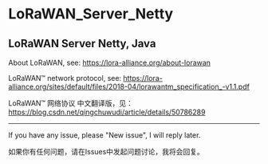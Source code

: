 # LoRaWAN_Server_Netty
LoRaWAN Server Netty, Java
--------------------------------------------------------------

About LoRaWAN, see: https://lora-alliance.org/about-lorawan

LoRaWAN™ network protocol, see: https://lora-alliance.org/sites/default/files/2018-04/lorawantm_specification_-v1.1.pdf

LoRaWAN™ 网络协议 中文翻译版，见： https://blog.csdn.net/qingchuwudi/article/details/50786289

--------------------------------------------------------------

If you have any issue, please "New issue", I will reply later.

如果你有任何问题，请在Issues中发起问题讨论，我将会回复。
